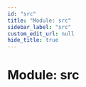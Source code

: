 ```yaml
---
id: "src"
title: "Module: src"
sidebar_label: "src"
custom_edit_url: null
hide_title: true
---
```


# Module: src
